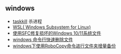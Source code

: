 ## windows
- [taskkill](taskkill.md) 杀进程
- [WSL( Windows Subsystem for Linux)](wsl.md)
- [使用SFC修复损坏的Windows 10/11系统文件](sfc.md)
- [windows 命令行快速删除文件](del.md)
- [windows下使用RoboCopy命令进行文件夹增量备份](robocopy.md)